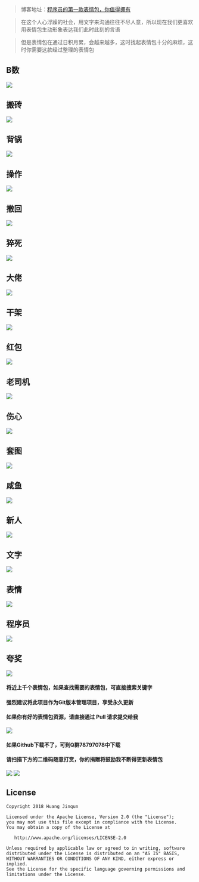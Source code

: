 > 博客地址：[程序员的第一款表情包，你值得拥有](https://www.jianshu.com/p/1637d0c0ca00)

> 在这个人心浮躁的社会，用文字来沟通往往不尽人意，所以现在我们更喜欢用表情包生动形象表达我们此时此刻的言语

> 但是表情包在通过日积月累，会越来越多，这时找起表情包十分的麻烦，这时你需要这款经过整理的表情包

## B数

![](picture/0.jpg)

## 搬砖

![](picture/1.jpg)

## 背锅

![](picture/2.jpg)

## 操作

![](picture/3.jpg)

## 撤回

![](picture/4.jpg)

##  猝死

![](picture/5.jpg)

##  大佬

![](picture/6.jpg)

##  干架

![](picture/7.jpg)

##  红包

![](picture/8.jpg)

## 老司机

![](picture/9.jpg)

## 伤心

![](picture/10.jpg)

## 套图

![](picture/11.jpg)

## 咸鱼

![](picture/12.jpg)

## 新人

![](picture/13.jpg)

## 文字

![](picture/14.jpg)

## 表情

![](picture/15.jpg)

## 程序员

![](picture/16.jpg)

## 夸奖

![](picture/17.jpg)

#### 将近上千个表情包，如果查找需要的表情包，可直接搜索关键字

#### 强烈建议将此项目作为Git版本管理项目，享受永久更新

#### 如果你有好的表情包资源，请直接通过 Pull 请求提交给我

![](picture/2018.jpg)

#### 如果Github下载不了，可到Q群78797078中下载

#### 请扫描下方的二维码随意打赏，你的捐赠将鼓励我不断得更新表情包

![](picture/pay_ali.png) ![](picture/pay_wechat.png)

## License

```text
Copyright 2018 Huang Jinqun

Licensed under the Apache License, Version 2.0 (the "License");
you may not use this file except in compliance with the License.
You may obtain a copy of the License at

   http://www.apache.org/licenses/LICENSE-2.0

Unless required by applicable law or agreed to in writing, software
distributed under the License is distributed on an "AS IS" BASIS,
WITHOUT WARRANTIES OR CONDITIONS OF ANY KIND, either express or implied.
See the License for the specific language governing permissions and
limitations under the License.
```